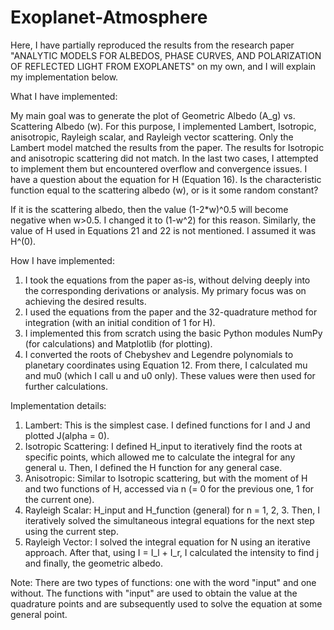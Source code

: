# Exoplanet-Atmosphere

Here, I have partially reproduced the results from the research paper "ANALYTIC MODELS FOR ALBEDOS, PHASE CURVES, AND POLARIZATION OF REFLECTED LIGHT FROM EXOPLANETS" on my own, and I will explain my implementation below.

What I have implemented:

My main goal was to generate the plot of Geometric Albedo (A_g) vs. Scattering Albedo (w).
For this purpose, I implemented Lambert, Isotropic, anisotropic, Rayleigh scalar, and Rayleigh vector scattering.
Only the Lambert model matched the results from the paper. The results for Isotropic and anisotropic scattering did not match.
In the last two cases, I attempted to implement them but encountered overflow and convergence issues.
I have a question about the equation for H (Equation 16). Is the characteristic function equal to the scattering albedo (w), or is it some random constant?

If it is the scattering albedo, then the value (1-2*w)^0.5 will become negative when w>0.5. I changed it to (1-w^2) for this reason.
Similarly, the value of H used in Equations 21 and 22 is not mentioned. I assumed it was H^(0).

How I have implemented:

 1. I took the equations from the paper as-is, without delving deeply into the corresponding derivations or analysis. My primary focus was on achieving the desired results.
 2. I used the equations from the paper and the 32-quadrature method for integration (with an initial condition of 1 for H).
 3. I implemented this from scratch using the basic Python modules NumPy (for calculations) and Matplotlib (for plotting).
 4. I converted the roots of Chebyshev and Legendre polynomials to planetary coordinates using Equation 12. From there, I calculated mu and mu0 (which I call u and u0 only).
    These values were then used for further calculations.

Implementation details:

 1. Lambert: This is the simplest case. I defined functions for I and J and plotted J(alpha = 0).
 2. Isotropic Scattering: I defined H_input to iteratively find the roots at specific points, which allowed me to calculate the integral for any general u. Then, I defined the H function for any general case.
 3. Anisotropic: Similar to Isotropic scattering, but with the moment of H and two functions of H, accessed via n (= 0 for the previous one, 1 for the current one).
 4. Rayleigh Scalar: H_input and H_function (general) for n = 1, 2, 3. Then, I iteratively solved the simultaneous integral equations for the next step using the current step.
 5. Rayleigh Vector: I solved the integral equation for N using an iterative approach. After that, using I = I_l + I_r, I calculated the intensity to find j and finally, the geometric albedo.

Note: There are two types of functions: one with the word "input" and one without. The functions with "input" are used to obtain the value at the quadrature points and are subsequently used to solve the equation at some general point.  
